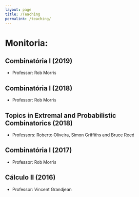 ```yaml
---
layout: page
title: /Teaching
permalink: /teaching/
---
```


# Monitoria:


## Combinatória I (2019)
- Professor: Rob Morris

## Combinatória I (2018)
- Professor: Rob Morris

## Topics in Extremal and Probabilistic Combinatorics (2018)
- Professors: Roberto Oliveira, Simon Griffiths and Bruce Reed

## Combinatória I (2017)
- Professor: Rob Morris

## Cálculo II (2016)
- Professor: Vincent Grandjean
